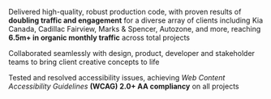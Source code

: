 <p className="prose w-full text-left font-quicksand text-base lg:text-lg">
  Delivered high-quality, robust production code, with proven results of <b>doubling traffic and engagement</b> for a diverse array of clients including Kia Canada, Cadillac Fairview, Marks & Spencer, Autozone, and more, reaching <b>6.5m+ in organic monthly traffic</b> across total projects
</p>
<p className="prose w-full text-left font-quicksand text-base lg:text-lg">
  Collaborated seamlessly with design, product, developer and stakeholder teams to bring client creative concepts to life
</p>
<p className="prose w-full text-left font-quicksand text-base lg:text-lg">
  Tested and resolved accessibility issues, achieving <i>Web Content Accessibility Guidelines</i> <b>(WCAG) 2.0+ AA compliancy</b> on all projects
</p>
